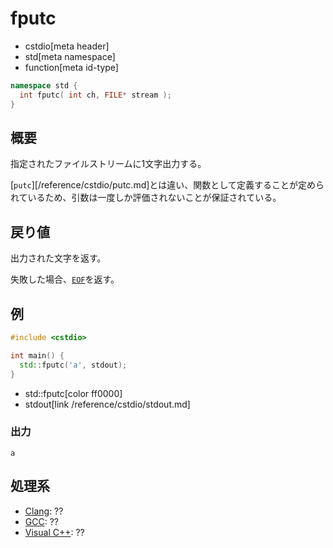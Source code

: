 # fputc
* cstdio[meta header]
* std[meta namespace]
* function[meta id-type]

```cpp
namespace std {
  int fputc( int ch, FILE* stream );
}
```

## 概要
指定されたファイルストリームに1文字出力する。

[`putc`][/reference/cstdio/putc.md]とは違い、関数として定義することが定められているため、引数は一度しか評価されないことが保証されている。

## 戻り値
出力された文字を返す。

失敗した場合、[`EOF`](/reference/cstdio/eof.md)を返す。

## 例
```cpp example
#include <cstdio>

int main() {
  std::fputc('a', stdout);
}
```
* std::fputc[color ff0000]
* stdout[link /reference/cstdio/stdout.md]

### 出力
```
a
```

## 処理系
- [Clang](/implementation.md#clang): ??
- [GCC](/implementation.md#gcc): ??
- [Visual C++](/implementation.md#visual_cpp): ??
